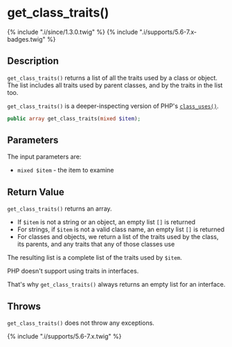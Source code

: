 # get_class_traits()

{% include ".i/since/1.3.0.twig" %}
{% include ".i/supports/5.6-7.x-badges.twig" %}

## Description

`get_class_traits()` returns a list of all the traits used by a class or object. The list includes all traits used by parent classes, and by the traits in the list too.

`get_class_traits()` is a deeper-inspecting version of PHP's [`class_uses()`](http://php.net/manual/en/function.class-uses.php).

```php
public array get_class_traits(mixed $item);
```

## Parameters

The input parameters are:

- `mixed $item` - the item to examine

## Return Value

`get_class_traits()` returns an array.

* If `$item` is not a string or an object, an empty list `[]` is returned
* For strings, if `$item` is not a valid class name, an empty list `[]` is returned
* For classes and objects, we return a list of the traits used by the class, its parents, and any traits that any of those classes use

The resulting list is a complete list of the traits used by `$item`.

<div class="callout warning" markdown="1">
PHP doesn't support using traits in interfaces.

That's why `get_class_traits()` always returns an empty list for an interface.
</div>

## Throws

`get_class_traits()` does not throw any exceptions.

{% include ".i/supports/5.6-7.x.twig" %}
